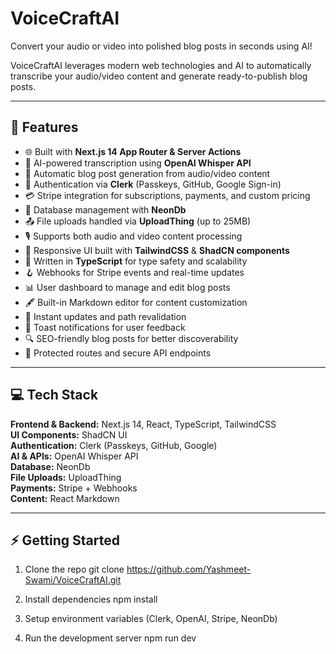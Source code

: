 # VoiceCraftAI
Convert your audio or video into polished blog posts in seconds using AI!  

VoiceCraftAI leverages modern web technologies and AI to automatically transcribe your audio/video content and generate ready-to-publish blog posts.

---

## 🚀 Features
- 🌐 Built with **Next.js 14 App Router & Server Actions**  
- 🤖 AI-powered transcription using **OpenAI Whisper API**  
- 📝 Automatic blog post generation from audio/video content  
- 🔐 Authentication via **Clerk** (Passkeys, GitHub, Google Sign-in)  
- 💳 Stripe integration for subscriptions, payments, and custom pricing  
- 💾 Database management with **NeonDb**  
- 📤 File uploads handled via **UploadThing** (up to 25MB)  
- 🎙️ Supports both audio and video content processing  
- 💅 Responsive UI built with **TailwindCSS** & **ShadCN components**  
- 📜 Written in **TypeScript** for type safety and scalability  
- 🪝 Webhooks for Stripe events and real-time updates  
- 📊 User dashboard to manage and edit blog posts  
- 🖋️ Built-in Markdown editor for content customization  
- 🔄 Instant updates and path revalidation  
- 🔔 Toast notifications for user feedback  
- 🔍 SEO-friendly blog posts for better discoverability  
- 🔐 Protected routes and secure API endpoints  

---

## 💻 Tech Stack
**Frontend & Backend:** Next.js 14, React, TypeScript, TailwindCSS  
**UI Components:** ShadCN UI  
**Authentication:** Clerk (Passkeys, GitHub, Google)  
**AI & APIs:** OpenAI Whisper API  
**Database:** NeonDb  
**File Uploads:** UploadThing  
**Payments:** Stripe + Webhooks  
**Content:** React Markdown  

---

## ⚡ Getting Started
1. Clone the repo
git clone https://github.com/Yashmeet-Swami/VoiceCraftAI.git

2. Install dependencies
npm install

3. Setup environment variables (Clerk, OpenAI, Stripe, NeonDb)
4. Run the development server
npm run dev
